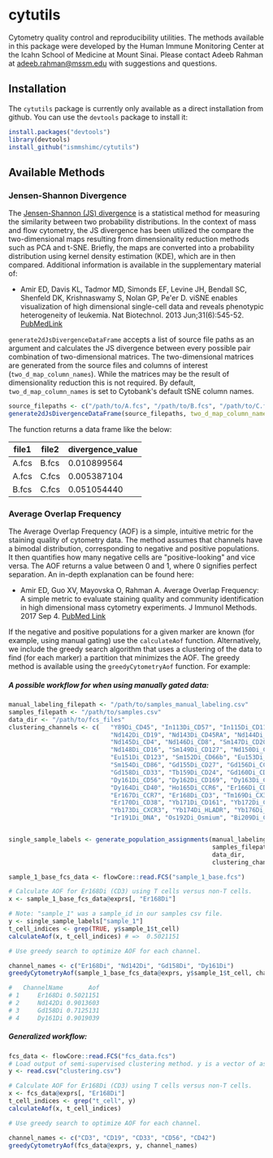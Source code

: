 # cytutils
Cytometry quality control and reproducibility utilities. The methods available
in this package were developed by the Human Immune Monitoring Center at the
Icahn School of Medicine at Mount Sinai. Please contact Adeeb Rahman at
adeeb.rahman@mssm.edu with suggestions and questions.

## Installation

The `cytutils` package is currently only available as a direct installation from
github. You can use the `devtools` package to install it:

```r
install.packages("devtools")
library(devtools)
install_github("ismmshimc/cytutils")
```

## Available Methods

### Jensen-Shannon Divergence

The [Jensen-Shannon (JS) divergence](https://en.wikipedia.org/wiki/Jensen%E2%80%93Shannon_divergence)
is a statistical method for measuring the similarity between two probability
distributions. In the context of mass and flow cytometry, the JS divergence has
been utilized the compare the two-dimensional maps resulting from dimensionality
reduction methods such as PCA and t-SNE. Briefly, the maps are converted into
a probability distribution using kernel density estimation (KDE), which are in
then compared. Additional information is available in the supplementary
material of:

* Amir ED, Davis KL, Tadmor MD, Simonds EF, Levine JH, Bendall SC, Shenfeld DK,
Krishnaswamy S, Nolan GP, Pe'er D. viSNE enables visualization of high
dimensional single-cell data and reveals phenotypic heterogeneity of leukemia.
Nat Biotechnol. 2013 Jun;31(6):545-52.
[PubMedLink](https://www.ncbi.nlm.nih.gov/pmc/articles/PMC4076922/)

`generate2dJsDivergenceDataFrame` accepts a list of source file paths as an argument 
and calculates the JS divergence between every possible pair combination of
two-dimensional matrices. The two-dimensional matrices are generated from the source 
files and columns of interest (`two_d_map_column_names`). While the matrices may be the result of dimensionality reduction this is not required. By default, 
`two_d_map_column_names` is set to Cytobank's default tSNE column names.

```r
source_filepaths <- c("/path/to/A.fcs", "/path/to/B.fcs", "/path/to/C.fcs")
generate2dJsDivergenceDataFrame(source_filepaths, two_d_map_column_names = c("tSNE1", "tSNE2"))
```

The function returns a data frame like the below:

| file1 | file2 | divergence_value |
| ------ | ------ |------ |
| A.fcs | B.fcs | 0.010899564 |
| A.fcs | C.fcs | 0.005387104 |
| B.fcs | C.fcs | 0.051054440 |


### Average Overlap Frequency

The Average Overlap Frequency (AOF) is a simple, intuitive metric for the
staining quality of cytometry data. The method assumes that channels have a
bimodal distribution, corresponding to negative and positive populations. It
then quantifies how many negative cells are "positive-looking" and vice versa.
The AOF returns a value between 0 and 1, where 0 signifies perfect separation.
An in-depth explanation can be found here:

* Amir ED, Guo XV, Mayovska O, Rahman A. Average Overlap Frequency: A simple
metric to evaluate staining quality and community identification in high
dimensional mass cytometry experiments. J Immunol Methods. 2017 Sep 4.
[PubMed Link](https://www.ncbi.nlm.nih.gov/pubmed/28882613)

If the negative and positive populations for a given marker are known (for
example, using manual gating) use the `calculateAof` function. Alternatively,
we include the greedy search algorithm that uses a clustering of the data to
find (for each marker) a partition that minimizes the AOF. The greedy method is
available using the `greedyCytometryAof` function. For example:


##### A possible workflow for when using manually gated data:
```r
manual_labeling_filepath <- "/path/to/samples_manual_labeling.csv"
samples_filepath <- "/path/to/samples.csv"
data_dir <- "/path/to/fcs_files"
clustering_channels <- c( 	"Y89Di_CD45", "In113Di_CD57", "In115Di_CD11c",
							"Nd142Di_CD19", "Nd143Di_CD45RA", "Nd144Di_CD141",
							"Nd145Di_CD4", "Nd146Di_CD8", "Sm147Di_CD20", 
  							"Nd148Di_CD16", "Sm149Di_CD127", "Nd150Di_CD1c",
  							"Eu151Di_CD123", "Sm152Di_CD66b", "Eu153Di_PD_1",
  							"Sm154Di_CD86", "Gd155Di_CD27", "Gd156Di_CCR5",
  							"Gd158Di_CD33", "Tb159Di_CD24", "Gd160Di_CD14",
  							"Dy161Di_CD56", "Dy162Di_CD169", "Dy163Di_CXCR5".
  							"Dy164Di_CD40", "Ho165Di_CCR6", "Er166Di_CD25",
  							"Er167Di_CCR7", "Er168Di_CD3", "Tm169Di_CX3CR1",
  							"Er170Di_CD38", "Yb171Di_CD161", "Yb172Di_CD209",
  							"Yb173Di_CXCR3", "Yb174Di_HLADR", "Yb176Di_CCR4",
  							"Ir191Di_DNA", "Os192Di_Osmium", "Bi209Di_CD11b")


single_sample_labels <- generate_population_assignments(manual_labeling_filepath, 
														samples_filepath, 
														data_dir, 
														clustering_channels)

sample_1_base_fcs_data <- flowCore::read.FCS("sample_1_base.fcs")

# Calculate AOF for Er168Di (CD3) using T cells versus non-T cells.
x <- sample_1_base_fcs_data@exprs[, "Er168Di"]

# Note: "sample_1" was a sample_id in our samples csv file.
y <- single_sample_labels["sample_1"]
t_cell_indices <- grep(TRUE, y$sample_1$t_cell)
calculateAof(x, t_cell_indices) # =>  0.5021151

# Use greedy search to optimize AOF for each channel.

channel_names <- c("Er168Di", "Nd142Di", "Gd158Di", "Dy161Di")
greedyCytometryAof(sample_1_base_fcs_data@exprs, y$sample_1$t_cell, channel_names) # =>

#   ChannelName       Aof
# 1     Er168Di 0.5021151
# 2     Nd142Di 0.9013603
# 3     Gd158Di 0.7125131
# 4     Dy161Di 0.9019039
```

##### Generalized workflow:
```r
fcs_data <- flowCore::read.FCS("fcs_data.fcs")
# Load output of semi-supervised clustering method. y is a vector of assignments.
y <- read.csv("clustering.csv")

# Calculate AOF for Er168Di (CD3) using T cells versus non-T cells.
x <- fcs_data@exprs[, "Er168Di"]
t_cell_indices <- grep("t_cell", y)
calculateAof(x, t_cell_indices)

# Use greedy search to optimize AOF for each channel.

channel_names <- c("CD3", "CD19", "CD33", "CD56", "CD42")
greedyCytometryAof(fcs_data@exprs, y, channel_names)
```
